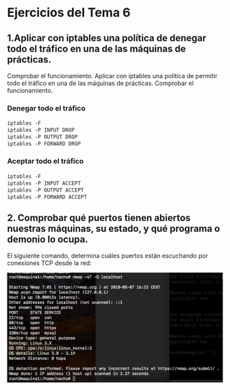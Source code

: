 # Ejercicios del Tema 6

## 1.Aplicar con iptables una política de denegar todo el tráfico en una de las máquinas de prácticas.
Comprobar el funcionamiento. Aplicar con iptables una política de permitir todo el tráfico en una de las máquinas de prácticas.
Comprobar el funcionamiento.

### Denegar todo el tráfico

```
iptables -F
iptables -P INPUT DROP
iptables -P OUTPUT DROP
iptables -P FORWARD DROP
```

### Aceptar todo el tráfico

```
iptables -F
iptables -P INPUT ACCEPT
iptables -P OUTPUT ACCEPT
iptables -P FORWARD ACCEPT
```

## 2. Comprobar qué puertos tienen abiertos nuestras máquinas, su estado, y qué programa o demonio lo ocupa.

El siguiente comando, determina cuáles puertos están escuchando por conexiones TCP desde la red:

![imagen](https://github.com/nachoirurita/SWAP/blob/master/Teoria/Ejercicios/imagenes/tema6.png)